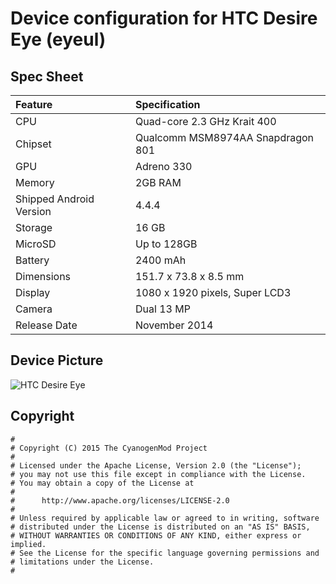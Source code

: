 # Device configuration for HTC Desire Eye (eyeul)

## Spec Sheet

| Feature                 | Specification                     |
| :---------------------- | :-------------------------------- |
| CPU                     | Quad-core 2.3 GHz Krait 400       |
| Chipset                 | Qualcomm MSM8974AA Snapdragon 801 |
| GPU                     | Adreno 330                        |
| Memory                  | 2GB RAM                           |
| Shipped Android Version | 4.4.4                             |
| Storage                 | 16 GB                             |
| MicroSD                 | Up to 128GB                       |
| Battery                 | 2400 mAh                          |
| Dimensions              | 151.7 x 73.8 x 8.5 mm			  |
| Display                 | 1080 x 1920 pixels, Super LCD3    |
| Camera                  | Dual 13 MP					      |
| Release Date            | November 2014                     |


## Device Picture

![HTC Desire Eye](http://www.htc.com/managed-assets/shared/desktop/smartphones/htc-desire-eye/htc-desire-eye-global-sketchfab-white.png "HTC Desire Eye")

## Copyright

```
#
# Copyright (C) 2015 The CyanogenMod Project
#
# Licensed under the Apache License, Version 2.0 (the "License");
# you may not use this file except in compliance with the License.
# You may obtain a copy of the License at
#
#      http://www.apache.org/licenses/LICENSE-2.0
#
# Unless required by applicable law or agreed to in writing, software
# distributed under the License is distributed on an "AS IS" BASIS,
# WITHOUT WARRANTIES OR CONDITIONS OF ANY KIND, either express or implied.
# See the License for the specific language governing permissions and
# limitations under the License.
#
```
